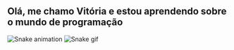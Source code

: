 ## Olá, me chamo Vitória e estou aprendendo sobre o mundo de programação


<!-- Snake SVG -->
![Snake animation](https://github.com/vikkysantos/vikkysantos/blob/output/github-snake.svg)
![Snake gif](https://github.com/vikkysantos/vikkysantos/blob/output/ocean.gif)


<!--
**Vikkysantos/Vikkysantos** is a ✨ _special_ ✨ repository because its `README.md` (this file) appears on your GitHub profile.

Here are some ideas to get you started:

- 🔭 I’m currently working on ...
- 🌱 I’m currently learning ...
- 👯 I’m looking to collaborate on ...
- 🤔 I’m looking for help with ...
- 💬 Ask me about ...
- 📫 How to reach me: ...
- 😄 Pronouns: ...
- ⚡ Fun fact: ...
-->

